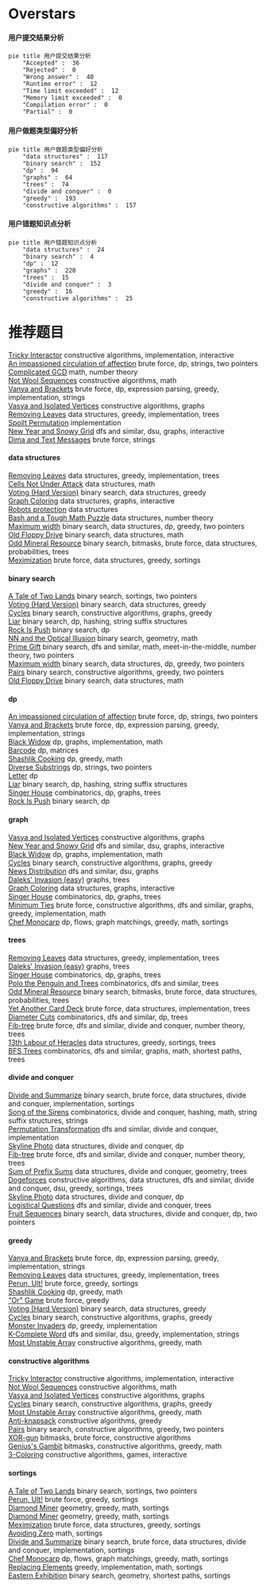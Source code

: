 # Overstars
<!-- tabs:start -->
#### **用户提交结果分析**

```mermaid
pie title 用户提交结果分析
    "Accepted" :  36
    "Rejected" :  0
    "Wrong answer" :  40
    "Runtime error" :  12
    "Time limit exceeded" :  12
    "Memory limit exceeded" :  0
    "Compilation error" :  0
    "Partial" :  0
```
#### **用户做题类型偏好分析**

```mermaid
pie title 用户做题类型偏好分析
    "data structures" :  117
    "binary search" :  152
    "dp" :  94
    "graphs" :  64
    "trees" :  74
    "divide and conquer" :  0
    "greedy" :  193
    "constructive algorithms" :  157
```
#### **用户错题知识点分析**

```mermaid
pie title 用户错题知识点分析
    "data structures" :  24
    "binary search" :  4
    "dp" :  12
    "graphs" :  220
    "trees" :  15
    "divide and conquer" :  3
    "greedy" :  16
    "constructive algorithms" :  25
```
<!-- tabs:end -->
# 推荐题目
[Tricky Interactor](http://codeforces.com/problemset/problem/1081/F)		constructive algorithms,
                        implementation,
                        interactive		  
[An impassioned circulation of affection](http://codeforces.com/problemset/problem/814/C)		brute force,
                        dp,
                        strings,
                        two pointers		  
[Complicated GCD](http://codeforces.com/problemset/problem/664/A)		math,
                        number theory		  
[Not Wool Sequences](http://codeforces.com/problemset/problem/238/A)		constructive algorithms,
                        math		  
[Vanya and Brackets](http://codeforces.com/problemset/problem/552/E)		brute force,
                        dp,
                        expression parsing,
                        greedy,
                        implementation,
                        strings		  
[Vasya and Isolated Vertices](http://codeforces.com/problemset/problem/1065/B)		constructive algorithms,
                        graphs		  
[Removing Leaves](http://codeforces.com/problemset/problem/1385/F)		data structures,
                        greedy,
                        implementation,
                        trees		  
[Spoilt Permutation](http://codeforces.com/problemset/problem/56/B)		implementation		  
[New Year and Snowy Grid](http://codeforces.com/problemset/problem/750/H)		dfs and similar,
                        dsu,
                        graphs,
                        interactive		  
[Dima and Text Messages](http://codeforces.com/problemset/problem/358/B)		brute force,
                        strings		  
<!-- tabs:start -->
#### **data structures**
[Removing Leaves](http://codeforces.com/problemset/problem/1385/F)		data structures,
                        greedy,
                        implementation,
                        trees		  
[Cells Not Under Attack](http://codeforces.com/problemset/problem/701/B)		data structures,
                        math		  
[Voting (Hard Version)](http://codeforces.com/problemset/problem/1251/E2)		binary search,
                        data structures,
                        greedy		  
[Graph Coloring](http://codeforces.com/problemset/problem/1499/G)		data structures,
                        graphs,
                        interactive		  
[Robots protection](http://codeforces.com/problemset/problem/575/I)		data structures		  
[Bash and a Tough Math Puzzle](http://codeforces.com/problemset/problem/914/D)		data structures,
                        number theory		  
[Maximum width](http://codeforces.com/problemset/problem/1492/C)		binary search,
                        data structures,
                        dp,
                        greedy,
                        two pointers		  
[Old Floppy Drive](http://codeforces.com/problemset/problem/1490/G)		binary search,
                        data structures,
                        math		  
[Odd Mineral Resource](http://codeforces.com/problemset/problem/1479/D)		binary search,
                        bitmasks,
                        brute force,
                        data structures,
                        probabilities,
                        trees		  
[Meximization](http://codeforces.com/problemset/problem/1497/A)		brute force,
                        data structures,
                        greedy,
                        sortings		  
#### **binary search**
[A Tale of Two Lands](http://codeforces.com/problemset/problem/1166/C)		binary search,
                        sortings,
                        two pointers		  
[Voting (Hard Version)](http://codeforces.com/problemset/problem/1251/E2)		binary search,
                        data structures,
                        greedy		  
[Cycles](http://codeforces.com/problemset/problem/232/A)		binary search,
                        constructive algorithms,
                        graphs,
                        greedy		  
[Liar](http://codeforces.com/problemset/problem/822/E)		binary search,
                        dp,
                        hashing,
                        string suffix structures		  
[Rock Is Push](https://codeforces.com/contest/1247/problem/E)		binary search,
                        dp		  
[NN and the Optical Illusion](http://codeforces.com/problemset/problem/1100/C)		binary search,
                        geometry,
                        math		  
[Prime Gift](http://codeforces.com/problemset/problem/912/E)		binary search,
                        dfs and similar,
                        math,
                        meet-in-the-middle,
                        number theory,
                        two pointers		  
[Maximum width](http://codeforces.com/problemset/problem/1492/C)		binary search,
                        data structures,
                        dp,
                        greedy,
                        two pointers		  
[Pairs](http://codeforces.com/problemset/problem/1463/D)		binary search,
                        constructive algorithms,
                        greedy,
                        two pointers		  
[Old Floppy Drive](http://codeforces.com/problemset/problem/1490/G)		binary search,
                        data structures,
                        math		  
#### **dp**
[An impassioned circulation of affection](http://codeforces.com/problemset/problem/814/C)		brute force,
                        dp,
                        strings,
                        two pointers		  
[Vanya and Brackets](http://codeforces.com/problemset/problem/552/E)		brute force,
                        dp,
                        expression parsing,
                        greedy,
                        implementation,
                        strings		  
[Black Widow](http://codeforces.com/problemset/problem/704/C)		dp,
                        graphs,
                        implementation,
                        math		  
[Barcode](http://codeforces.com/problemset/problem/225/C)		dp,
                        matrices		  
[Shashlik Cooking](http://codeforces.com/problemset/problem/1040/B)		dp,
                        greedy,
                        math		  
[Diverse Substrings](http://codeforces.com/problemset/problem/386/C)		dp,
                        strings,
                        two pointers		  
[Letter](http://codeforces.com/problemset/problem/180/C)		dp		  
[Liar](http://codeforces.com/problemset/problem/822/E)		binary search,
                        dp,
                        hashing,
                        string suffix structures		  
[Singer House](http://codeforces.com/problemset/problem/830/D)		combinatorics,
                        dp,
                        graphs,
                        trees		  
[Rock Is Push](https://codeforces.com/contest/1247/problem/E)		binary search,
                        dp		  
#### **graph**
[Vasya and Isolated Vertices](http://codeforces.com/problemset/problem/1065/B)		constructive algorithms,
                        graphs		  
[New Year and Snowy Grid](http://codeforces.com/problemset/problem/750/H)		dfs and similar,
                        dsu,
                        graphs,
                        interactive		  
[Black Widow](http://codeforces.com/problemset/problem/704/C)		dp,
                        graphs,
                        implementation,
                        math		  
[Cycles](http://codeforces.com/problemset/problem/232/A)		binary search,
                        constructive algorithms,
                        graphs,
                        greedy		  
[News Distribution](http://codeforces.com/problemset/problem/1167/C)		dfs and similar,
                        dsu,
                        graphs		  
[Daleks' Invasion (easy)](http://codeforces.com/problemset/problem/1184/E1)		graphs,
                        trees		  
[Graph Coloring](http://codeforces.com/problemset/problem/1499/G)		data structures,
                        graphs,
                        interactive		  
[Singer House](http://codeforces.com/problemset/problem/830/D)		combinatorics,
                        dp,
                        graphs,
                        trees		  
[Minimum Ties](http://codeforces.com/problemset/problem/1487/C)		brute force,
                        constructive algorithms,
                        dfs and similar,
                        graphs,
                        greedy,
                        implementation,
                        math		  
[Chef Monocarp](http://codeforces.com/problemset/problem/1437/C)		dp,
                        flows,
                        graph matchings,
                        greedy,
                        math,
                        sortings		  
#### **trees**
[Removing Leaves](http://codeforces.com/problemset/problem/1385/F)		data structures,
                        greedy,
                        implementation,
                        trees		  
[Daleks' Invasion (easy)](http://codeforces.com/problemset/problem/1184/E1)		graphs,
                        trees		  
[Singer House](http://codeforces.com/problemset/problem/830/D)		combinatorics,
                        dp,
                        graphs,
                        trees		  
[Polo the Penguin and Trees](http://codeforces.com/problemset/problem/288/D)		combinatorics,
                        dfs and similar,
                        trees		  
[Odd Mineral Resource](http://codeforces.com/problemset/problem/1479/D)		binary search,
                        bitmasks,
                        brute force,
                        data structures,
                        probabilities,
                        trees		  
[Yet Another Card Deck](http://codeforces.com/problemset/problem/1511/C)		brute force,
                        data structures,
                        implementation,
                        trees		  
[Diameter Cuts](http://codeforces.com/problemset/problem/1499/F)		combinatorics,
                        dfs and similar,
                        dp,
                        trees		  
[Fib-tree](http://codeforces.com/problemset/problem/1491/E)		brute force,
                        dfs and similar,
                        divide and conquer,
                        number theory,
                        trees		  
[13th Labour of Heracles](http://codeforces.com/problemset/problem/1466/D)		data structures,
                        greedy,
                        sortings,
                        trees		  
[BFS Trees](http://codeforces.com/problemset/problem/1495/D)		combinatorics,
                        dfs and similar,
                        graphs,
                        math,
                        shortest paths,
                        trees		  
#### **divide and conquer**
[Divide and Summarize](http://codeforces.com/problemset/problem/1461/D)		binary search,
                        brute force,
                        data structures,
                        divide and conquer,
                        implementation,
                        sortings		  
[Song of the Sirens](http://codeforces.com/problemset/problem/1466/G)		combinatorics,
                        divide and conquer,
                        hashing,
                        math,
                        string suffix structures,
                        strings		  
[Permutation Transformation](http://codeforces.com/problemset/problem/1490/D)		dfs and similar,
                        divide and conquer,
                        implementation		  
[Skyline Photo](https://codeforces.com/contest/1483/problem/C)		data structures,
                        divide and conquer,
                        dp		  
[Fib-tree](http://codeforces.com/problemset/problem/1491/E)		brute force,
                        dfs and similar,
                        divide and conquer,
                        number theory,
                        trees		  
[Sum of Prefix Sums](http://codeforces.com/problemset/problem/1303/G)		data structures,
                        divide and conquer,
                        geometry,
                        trees		  
[Dogeforces](http://codeforces.com/problemset/problem/1494/D)		constructive algorithms,
                        data structures,
                        dfs and similar,
                        divide and conquer,
                        dsu,
                        greedy,
                        sortings,
                        trees		  
[Skyline Photo](http://codeforces.com/problemset/problem/1482/E)		data structures,
                        divide and conquer,
                        dp		  
[Logistical Questions](http://codeforces.com/problemset/problem/566/C)		dfs and similar,
                        divide and conquer,
                        trees		  
[Fruit Sequences](http://codeforces.com/problemset/problem/1428/F)		binary search,
                        data structures,
                        divide and conquer,
                        dp,
                        two pointers		  
#### **greedy**
[Vanya and Brackets](http://codeforces.com/problemset/problem/552/E)		brute force,
                        dp,
                        expression parsing,
                        greedy,
                        implementation,
                        strings		  
[Removing Leaves](http://codeforces.com/problemset/problem/1385/F)		data structures,
                        greedy,
                        implementation,
                        trees		  
[Perun, Ult!](http://codeforces.com/problemset/problem/912/C)		brute force,
                        greedy,
                        sortings		  
[Shashlik Cooking](http://codeforces.com/problemset/problem/1040/B)		dp,
                        greedy,
                        math		  
["Or" Game](http://codeforces.com/problemset/problem/578/B)		brute force,
                        greedy		  
[Voting (Hard Version)](http://codeforces.com/problemset/problem/1251/E2)		binary search,
                        data structures,
                        greedy		  
[Cycles](http://codeforces.com/problemset/problem/232/A)		binary search,
                        constructive algorithms,
                        graphs,
                        greedy		  
[Monster Invaders](https://codeforces.com/contest/1397/problem/E)		dp,
                        greedy,
                        implementation		  
[K-Complete Word](http://codeforces.com/problemset/problem/1332/C)		dfs and similar,
                        dsu,
                        greedy,
                        implementation,
                        strings		  
[Most Unstable Array](http://codeforces.com/problemset/problem/1353/A)		constructive algorithms,
                        greedy,
                        math		  
#### **constructive algorithms**
[Tricky Interactor](http://codeforces.com/problemset/problem/1081/F)		constructive algorithms,
                        implementation,
                        interactive		  
[Not Wool Sequences](http://codeforces.com/problemset/problem/238/A)		constructive algorithms,
                        math		  
[Vasya and Isolated Vertices](http://codeforces.com/problemset/problem/1065/B)		constructive algorithms,
                        graphs		  
[Cycles](http://codeforces.com/problemset/problem/232/A)		binary search,
                        constructive algorithms,
                        graphs,
                        greedy		  
[Most Unstable Array](http://codeforces.com/problemset/problem/1353/A)		constructive algorithms,
                        greedy,
                        math		  
[Anti-knapsack](http://codeforces.com/problemset/problem/1493/A)		constructive algorithms,
                        greedy		  
[Pairs](http://codeforces.com/problemset/problem/1463/D)		binary search,
                        constructive algorithms,
                        greedy,
                        two pointers		  
[XOR-gun](https://codeforces.com/contest/1456/problem/B)		bitmasks,
                        brute force,
                        constructive algorithms		  
[Genius's Gambit](http://codeforces.com/problemset/problem/1492/D)		bitmasks,
                        constructive algorithms,
                        greedy,
                        math		  
[3-Coloring](https://codeforces.com/contest/1504/problem/D)		constructive algorithms,
                        games,
                        interactive		  
#### **sortings**
[A Tale of Two Lands](http://codeforces.com/problemset/problem/1166/C)		binary search,
                        sortings,
                        two pointers		  
[Perun, Ult!](http://codeforces.com/problemset/problem/912/C)		brute force,
                        greedy,
                        sortings		  
[Diamond Miner](https://codeforces.com/contest/1496/problem/C)		geometry,
                        greedy,
                        math,
                        sortings		  
[Diamond Miner](http://codeforces.com/problemset/problem/1495/A)		geometry,
                        greedy,
                        math,
                        sortings		  
[Meximization](http://codeforces.com/problemset/problem/1497/A)		brute force,
                        data structures,
                        greedy,
                        sortings		  
[Avoiding Zero](http://codeforces.com/problemset/problem/1427/A)		math,
                        sortings		  
[Divide and Summarize](http://codeforces.com/problemset/problem/1461/D)		binary search,
                        brute force,
                        data structures,
                        divide and conquer,
                        implementation,
                        sortings		  
[Chef Monocarp](http://codeforces.com/problemset/problem/1437/C)		dp,
                        flows,
                        graph matchings,
                        greedy,
                        math,
                        sortings		  
[Replacing Elements](http://codeforces.com/problemset/problem/1473/A)		greedy,
                        implementation,
                        math,
                        sortings		  
[Eastern Exhibition](http://codeforces.com/problemset/problem/1486/B)		binary search,
                        geometry,
                        shortest paths,
                        sortings		  
<!-- tabs:end -->
